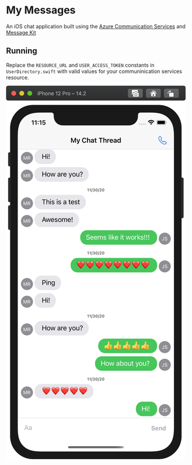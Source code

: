 # My Messages

An iOS chat application built using the [Azure Communication Services](https://docs.microsoft.com/en-us/azure/communication-services/) and [Message Kit](https://github.com/MessageKit/MessageKit)

## Running

Replace the `RESOURCE_URL` and `USER_ACCESS_TOKEN` constants in `UserDirectory.swift` with valid values for your communinication services resource.


![application screenshot](./screen-shot.png "Messages view controller UI")